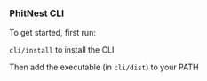### PhitNest CLI

To get started, first run:

`cli/install` to install the CLI

Then add the executable (in `cli/dist`) to your PATH